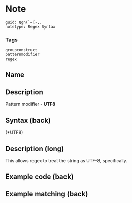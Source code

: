 # Note
```
guid: Qgn(`=[-,.
notetype: Regex Syntax
```

### Tags
```
groupconstruct
patternmodifier
regex
```

## Name


## Description
Pattern modifier - <b>UTF8</b>

## Syntax (back)
<div>
  (*UTF8)
</div>

## Description (long)
This allows regex to treat the string as UTF-8, specifically.

## Example code (back)


## Example matching (back)

